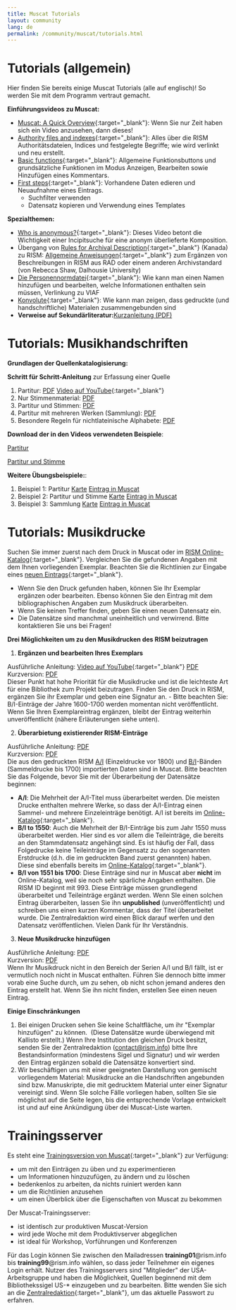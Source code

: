 ```yaml
---
title: Muscat Tutorials
layout: community
lang: de
permalink: /community/muscat/tutorials.html
---
```


# Tutorials (allgemein)

Hier finden Sie bereits einige Muscat Tutorials (alle auf englisch)! So werden Sie mit dem Programm vertraut gemacht.

**Einführungsvideos zu Muscat:**

* [Muscat: A Quick Overview](https://youtu.be/ncnQ-TD9dGM){:target="_blank"}: Wenn Sie nur Zeit haben sich ein Video anzusehen, dann dieses!
* [Authority files and indexes](https://youtu.be/ySwd8q5kuFY){:target="_blank"}: Alles über die RISM Authoritätsdateien, Indices und festgelegte Begriffe; wie wird verlinkt und neu erstellt.
* [Basic functions](https://youtu.be/ZxC5_TnjNi4){:target="_blank"}: Allgemeine Funktionsbuttons und grundsätzliche Funktionen im Modus Anzeigen, Bearbeiten sowie Hinzufügen eines Kommentars.
* [First steps](https://youtu.be/qafVMcCb2kM){:target="_blank"}: Vorhandene Daten edieren und Neuaufnahme eines Eintrags.
    - Suchfilter verwenden
    - Datensatz kopieren und Verwendung eines Templates

**Spezialthemen:**

* [Who is anonymous?](https://youtu.be/kKc0zzc8cbo){:target="_blank"}: Dieses Video betont die Wichtigkeit einer Incipitsuche für eine anonym überlieferte Komposition.
* Übergang von [Rules for Archival Description](http://www.cdncouncilarchives.ca/archdesrules.html){:target="_blank"} (Kanada) zu RISM: [Allgemeine Anweisungen](https://dallibraries.atlassian.net/wiki/spaces/APM/pages/713719809/Instructions+on+using+MusCat){:target="_blank"} zum Ergänzen von Beschreibungen in RISM aus RAD oder einem anderen Archivstandard (von Rebecca Shaw, Dalhousie University)
* [Die Personennormdatei](https://youtu.be/A130dB8I62k){:target="_blank"}: Wie kann man einen Namen hinzufügen und bearbeiten, welche Informationen enthalten sein müssen, Verlinkung zu VIAF
* [Konvolute](https://youtu.be/46_agb6-K_0){:target="_blank"}: Wie kann man zeigen, dass gedruckte (und handschriftliche) Materialen zusammengebunden sind
* **Verweise auf Sekundärliteratur:**[Kurzanleitung (PDF)](/resources-old-website/community-content/Muscat_EN/Secondary_lit_brief_guide.pdf)

# Tutorials: Musikhandschriften

**Grundlagen der Quellenkatalogisierung:**

**Schritt für Schritt-Anleitung** zur Erfassung einer Quelle

1. Partitur: [PDF](/resources-old-website/community-content/Muscat_EN/Cataloging_scores_in_Muscat_03.pdf) [Video auf YouTube](https://youtu.be/XXd9F2C1iGw){:target="_blank"}
2. Nur Stimmenmaterial: [PDF](/resources-old-website/community-content/Muscat_EN/Cataloging_parts_in_Muscat_01.pdf)
3. Partitur und Stimmen: [PDF](/resources-old-website/community-content/Muscat_EN/Cataloging_scores_and_parts_in_Muscat_01.pdf)
4. Partitur mit mehreren Werken (Sammlung): [PDF](/resources-old-website/community-content/Muscat_EN/Cataloging_collections_in_Muscat.pdf)
5. Besondere Regeln für nichtlateinische Alphabete: [PDF](/resources-old-website/community-content/Muscat_EN/Cataloging_with_non-Latin_scripts_in_Muscat_01.pdf)

**Download der in den Videos verwendeten Beispiele**:

[Partitur](/resources-old-website/community-content/Muscat_EN/Muscat_tutorial_example_Score.pdf)

[Partitur und Stimme](/resources-old-website/community-content/Muscat_EN/Muscat_tutorial_example_Score_and_part.pdf)

**Weitere Übungsbeispiele:**:

1. Beispiel 1: Partitur [Karte](/resources-old-website/community-content/Muscat_EN/Zingarelli_Scena_e_aria_I-Bsf_MZI13_card.pdf) [Eintrag in Muscat](/resources-old-website/community-content/Muscat_EN/Zingarelli_Scena_e_aria_I-Bsf_MZI13_Full_record_in_Muscat_01.pdf)
2. Beispiel 2: Partitur und Stimme [Karte](/resources-old-website/community-content/Muscat_EN/Morandi_Tantum_ergo_I-Bsf_FCMIV17_card.pdf) [Eintrag in Muscat](/resources-old-website/community-content/Muscat_EN/Morandi_Tantum_ergo_I-Bsf_FCMIV17_Full_record_in_Muscat.pdf)
3. Beispiel 3: Sammlung [Karte](/resources-old-website/community-content/Muscat_EN/Anon_sonatas_collection_I-Bsf_FCAIV17_card.pdf) [Eintrag in Muscat](/resources-old-website/community-content/Muscat_EN/Anon_sonatas_collection_I-Bsf_FCAIV17_Full_record_in_Muscat.pdf)

# Tutorials: Musikdrucke

Suchen Sie immer zuerst nach dem Druck in Muscat oder im [RISM Online-Katalog](http://opac.rism.info){:target="_blank"}. Vergleichen Sie die gefundenen Angaben mit dem Ihnen vorliegenden Exemplar. Beachten Sie die Richtlinien zur Eingabe eines [neuen Eintrags](http://muscat.rism.info/admin/guidelines#doc_when_new_record){:target="_blank"}.

* Wenn Sie den Druck gefunden haben, können Sie Ihr Exemplar ergänzen oder bearbeiten. Ebenso können Sie den Eintrag mit dem bibliographischen Angaben zum Musikdruck überarbeiten.
* Wenn Sie keinen Treffer finden, geben Sie einen neuen Datensatz ein.
* Die Datensätze sind manchmal uneinheitlich und verwirrend. Bitte kontaktieren Sie uns bei Fragen!

**Drei Möglichkeiten um zu den Musikdrucken des RISM beizutragen**

1. **Ergänzen und bearbeiten Ihres Exemplars**

Ausführliche Anleitung: [Video auf YouTube](https://youtu.be/FmDMgSseXZY){:target="_blank"} [PDF](http://www.rism.info/resources-old-website/community-content/Muscat_EN/Adding_Editing_holdings_to_imprints_2020.pdf)\
Kurzversion: [PDF](/resources-old-website/community-content/Muscat_EN/Holdings_1_page.pdf)\
Dieser Punkt hat hohe Priorität für die Musikdrucke und ist die leichteste Art für eine Bibliothek zum Projekt beizutragen. Finden Sie den Druck in RISM, ergänzen Sie ihr Exemplar und geben eine Signatur an.
    - Bitte beachten Sie: B/I-Einträge der Jahre 1600-1700 werden momentan nicht veröffentlicht. Wenn Sie Ihren Exemplareintrag ergänzen, bleibt der Eintrag weiterhin unveröffentlicht (nähere Erläuterungen siehe unten).

2. **Überarbietung existierender RISM-Einträge**

Ausführliche Anleitung: [PDF](/resources-old-website/community-content/Muscat_EN/revised_printed_edition.pdf)\
Kurzversion: [PDF](/resources-old-website/community-content/Muscat_EN/Revised_record_1_page.pdf)\
Die aus den gedruckten RISM [A/I](/de/publikationen.html#c36) (Einzeldrucke vor 1800) und [B/I](/de/publikationen.html#c2619)-Bänden (Sammeldrucke bis 1700) importierten Daten sind in Muscat. Bitte beachten Sie das Folgende, bevor Sie mit der Überarbeitung der Datensätze beginnen:
  - **A/I**: Die Mehrheit der A/I-Titel muss überarbeitet werden. Die meisten Drucke enthalten mehrere Werke, so dass der A/I-Eintrag einen Sammel- und mehrere Einzeleinträge benötigt. A/I ist bereits im [Online-Katalog](https://opac.rism.info/){:target="_blank"}.
  - **B/I to 1550**: Auch die Mehrheit der B/I-Einträge bis zum Jahr 1550 muss überarbeitet werden. Hier sind es vor allem die Teileinträge, die bereits an den Stammdatensatz angehängt sind. Es ist häufig der Fall, dass Folgedrucke keine Teileinträge im Gegensatz zu den sogenannten Erstdrucke (d.h. die im gedruckten Band zuerst genannten) haben. Diese sind ebenfalls bereits im [Online-Katalog](https://opac.rism.info/){:target="_blank"}.
  - **B/I von 1551 bis 1700**: Diese Einträge sind nur in Muscat aber **nicht** im Online-Katalog, weil sie noch sehr spärliche Angaben enthalten. Die RISM ID beginnt mit 993. Diese Einträge müssen grundlegend überarbeitet und Teileinträge ergänzt werden. Wenn SIe einen solchen Eintrag überarbeiten, lassen Sie ihn **unpublished** (unveröffentlicht) und schreiben uns einen kurzen Kommentar, dass der Titel überarbeitet wurde. Die Zentralredaktion wird einen Blick darauf werfen und den Datensatz veröffentlichen. Vielen Dank für Ihr Verständnis.


3. **Neue Musikdrucke hinzufügen**

Ausführliche Anleitung: [PDF](/resources-old-website/community-content/Muscat_EN/new_printed_edition.pdf)\
Kurzversion: [PDF](/resources-old-website/community-content/Muscat_EN/New_record_2_pages.pdf)\
Wenn Ihr Musikdruck nicht in den Bereich der Serien A/I und B/I fällt, ist er vermutlich noch nicht in Muscat enthalten. Führen Sie dennoch bitte immer vorab eine Suche durch, um zu sehen, ob nicht schon jemand anderes den Eintrag erstellt hat. Wenn Sie ihn nicht finden, erstellen See einen neuen Eintrag.

**Einige Einschränkungen**

1. Bei einigen Drucken sehen Sie keine Schaltfläche, um ihr "Exemplar hinzufügen" zu können.  (Diese Datensätze wurde überwiegend mit Kallisto erstellt.) Wenn Ihre Institution den gleichen Druck besitzt, senden Sie der Zentralredaktion ([contact@rism.info](mailto:contact@rism.info "Opens window for sending email")) bitte Ihre Bestandsinformation (mindestens Sigel und Signatur) und wir werden den Eintrag ergänzen sobald die Datensätze konvertiert sind.
2. Wir beschäftigen uns mit einer geeigneten Darstellung von gemischt vorliegendem Material: Musikdrucke an die Handschriften angebunden sind bzw. Manuskripte, die mit gedrucktem Material unter einer Signatur vereinigt sind. Wenn SIe solche Fälle vorliegen haben, sollten Sie sie möglichst auf die Seite legen, bis die entsprechende Vorlage entwickelt ist und auf eine Ankündigung über dei Muscat-Liste warten.

# Trainingsserver

Es steht eine [Trainingsversion von Muscat](http://muscat-training.rism.info){:target="_blank"} zur Verfügung:
* um mit den Einträgen zu üben und zu experimentieren
* um Informationen hinzuzufügen, zu ändern und zu löschen
* bedenkenlos zu arbeiten, da nichts ruiniert werden kann
* um die Richtlinien anzusehen
* um einen Überblick über die Eigenschaften von Muscat zu bekommen

Der Muscat-Trainingsserver:
* ist identisch zur produktiven Muscat-Version
* wird jede Woche mit dem Produktivserver abgeglichen
* ist ideal für Workshop, Vorführungen und Konferenzen

Für das Login können Sie zwischen den Mailadressen **training01**@rism.info bis **training99**@rism.info wählen, so dass jeder Teilnehmer ein eigenes Login erhält. Nutzer des Trainingsservers sind "Mitglieder" der USA-Arbeitsgruppe und haben die Möglichkeit, Quellen beginnend mit dem Bibliothekssigel US-* einzugeben und zu bearbeiten. Bitte wenden Sie sich an die [Zentralredaktion](http://contact@rism.info){:target="_blank"}, um das aktuelle Passwort zu erfahren. 